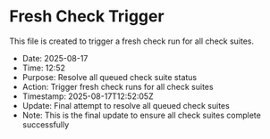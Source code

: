 # Fresh Check Trigger

This file is created to trigger a fresh check run for all check suites.

- Date: 2025-08-17
- Time: 12:52
- Purpose: Resolve all queued check suite status
- Action: Trigger fresh check runs for all check suites
- Timestamp: 2025-08-17T12:52:05Z
- Update: Final attempt to resolve all queued check suites
- Note: This is the final update to ensure all check suites complete successfully

